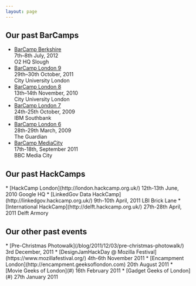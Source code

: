 ```yaml
---
layout: page
---
```


## Our past BarCamps

<div class='events' markdown="1">

* [BarCamp Berkshire](http://barcampberkshire.com)  
  7th–8th July, 2012  
  O2 HQ Slough
* [BarCamp London 9](http://nine.barcamplondon.org)  
  29th–30th October, 2011  
  City University London
* [BarCamp London 8](http://eight.barcamplondon.org)  
  13th–14th November, 2010  
  City University London
* [BarCamp London 7](http://seven.barcamplondon.org)  
  24th-25th October, 2009  
  IBM Southbank
* [BarCamp London 6](http://six.barcamplondon.org)  
  28th-29th March, 2009  
  The Guardian
* [BarCamp MediaCity](http://barcampmediacity.co.uk)  
  17th-18th, September 2011  
  BBC Media City

</div>

## Our past HackCamps

<div class='events' markdown='1'>
* [HackCamp London](http://london.hackcamp.org.uk/)  
  12th-13th June, 2010  
  Google HQ
* [LinkedGov Data HackCamp](http://linkedgov.hackcamp.org.uk/)  
  9th-10th April, 2011  
  LBI Brick Lane
* [International HackCamp](http://delft.hackcamp.org.uk/)  
  27th-28th April, 2011  
  Delft Armory
</div>


## Our other past events

<div class='events' markdown='1'>
* [Pre-Christmas Photowalk](/blog/2011/12/03/pre-christmas-photowalk/)  
  3rd December, 2011
* [DesignJamHackDay @ Mozilla Festival](https://www.mozillafestival.org/)  
  4th-6th November 2011
* [Encampment London](http://encampment.geeksoflondon.com)  
  20th August 2011
* [Movie Geeks of London](#)  
  16th February 2011
* [Gadget Geeks of London](#)  
  27th January 2011
</div>
